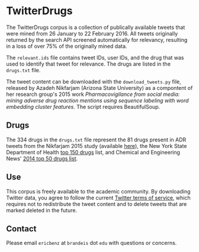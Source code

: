 # TwitterDrugs
The TwitterDrugs corpus is a collection of publically available tweets that were mined from 26 January to 22 February 2016. All tweets originally returned by the search API screened automatically for relevancy, resulting in a loss of over 75% of the originally mined data.

The `relevant.ids` file contains tweet IDs, user IDs, and the drug that was used to identify that tweet for relevance. The drugs are listed in the `drugs.txt` file.

The tweet content can be downloaded with the `download_tweets.py` file, released by Azadeh Nikfarjam (Arizona State University) as a compontent of her research group's 2015 work *Pharmacovigilance from social media: mining adverse drug reaction mentions using sequence labeling with word embedding cluster features*. The script requires BeautifulSoup.

## Drugs
The 334 drugs in the `drugs.txt` file represent the 81 drugs present in ADR tweets from the Nikfarjam 2015 study (available [here](http://diego.asu.edu/downloads/publications/ADRMine/drug_names.txt)), the New York State Department of Health [top 150 drugs](https://apps.health.ny.gov/pdpw/DrugInfo/DrugInfo.action) list, and Chemical and Engineering News' [2014 top 50 drugs list](http://cen.acs.org/content/dam/cen/supplements/CEN-supplement092014.pdf).

## Use
This corpus is freely available to the academic community. By downloading Twitter data, you agree to follow the current [Twitter terms of service](https://twitter.com/tos), which requires not to redistribute the tweet content and to delete tweets that are marked deleted in the future.

## Contact
Please email `ericbenz` at `brandeis` dot `edu` with questions or concerns.

